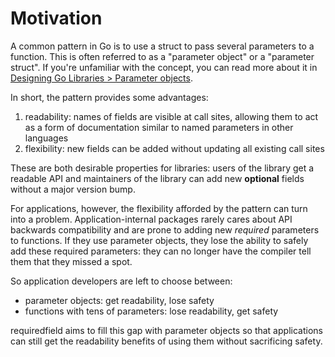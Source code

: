 # Motivation

A common pattern in Go is to use a struct
to pass several parameters to a function.
This is often referred to as a "parameter object" or a "parameter struct".
If you're unfamiliar with the concept, you can read more about it in
[Designing Go Libraries > Parameter objects](https://abhinavg.net/2022/12/06/designing-go-libraries/#parameter-objects).

In short, the pattern provides some advantages:

1. readability:
   names of fields are visible at call sites,
   allowing them to act as a form of documentation
   similar to named parameters in other languages
2. flexibility:
   new fields can be added without updating all existing call sites

These are both desirable properties for libraries:
users of the library get a readable API
and maintainers of the library can add new **optional** fields
without a major version bump.

For applications, however,
the flexibility afforded by the pattern can turn into a problem.
Application-internal packages rarely cares about API backwards compatibility
and are prone to adding new *required* parameters to functions.
If they use parameter objects,
they lose the ability to safely add these required parameters:
they can no longer have the compiler tell them that they missed a spot.

So application developers are left to choose between:

- parameter objects: get readability, lose safety
- functions with tens of parameters: lose readability, get safety

requiredfield aims to fill this gap with parameter objects
so that applications can still get the readability benefits of using them
without sacrificing safety.
